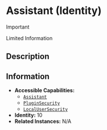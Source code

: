 # Assistant (Identity)

> [!IMPORTANT]
> Limited Information

## Description

## Information
- **Accessible Capabilities:**
	- [`Assistant`](../Capabilities/Other/Assistant.md)
	- [`PluginSecurity`](../Capabilities/1%20-%20PluginSecurity.md)
	- [`LocalUserSecurity`](../Capabilities/3%20-%20LocalUserSecurity.md)
- **Identity:** 10
- **Related Instances:** N/A